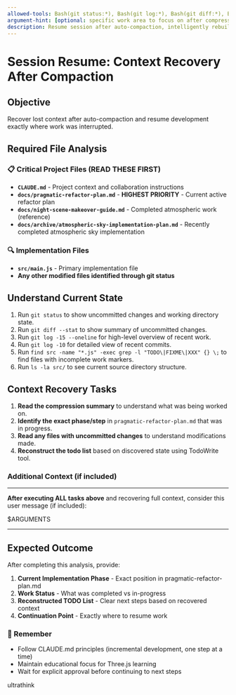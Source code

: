 ```yaml
---
allowed-tools: Bash(git status:*), Bash(git log:*), Bash(git diff:*), Bash(ls -la src/), Bash(find src -name "*.js" -exec grep -l "TODO\|FIXME\|XXX" {} \;), Read, Glob, Grep, TodoWrite
argument-hint: [optional: specific work area to focus on after compression]
description: Resume session after auto-compaction, intelligently rebuilding lost context
---
```


# Session Resume: Context Recovery After Compaction

## Objective

Recover lost context after auto-compaction and resume development exactly where work was interrupted.

## Required File Analysis

### 📋 Critical Project Files (READ THESE FIRST)

- **`CLAUDE.md`** - Project context and collaboration instructions
- **`docs/pragmatic-refactor-plan.md`** - **HIGHEST PRIORITY** - Current active refactor plan
- **`docs/night-scene-makeover-guide.md`** - Completed atmospheric work (reference)
- **`docs/archive/atmospheric-sky-implementation-plan.md`** - Recently completed atmospheric sky implementation

### 🔍 Implementation Files

- **`src/main.js`** - Primary implementation file
- **Any other modified files identified through git status**

## Understand Current State

1. Run `git status` to show uncommitted changes and working directory state.
2. Run `git diff --stat` to show summary of uncommitted changes.
3. Run `git log -15 --oneline` for high-level overview of recent work.
4. Run `git log -10` for detailed view of recent commits.
5. Run `find src -name "*.js" -exec grep -l "TODO\|FIXME\|XXX" {} \;` to find files with incomplete work markers.
6. Run `ls -la src/` to see current source directory structure.

## Context Recovery Tasks

1. **Read the compression summary** to understand what was being worked on.
2. **Identify the exact phase/step** in `pragmatic-refactor-plan.md` that was in progress.
3. **Read any files with uncommitted changes** to understand modifications made.
4. **Reconstruct the todo list** based on discovered state using TodoWrite tool.

### Additional Context (if included)

---

**After executing ALL tasks above** and recovering full context, consider this user message (if included):

$ARGUMENTS

---

## Expected Outcome

After completing this analysis, provide:

1. **Current Implementation Phase** - Exact position in pragmatic-refactor-plan.md
2. **Work Status** - What was completed vs in-progress
3. **Reconstructed TODO List** - Clear next steps based on recovered context
4. **Continuation Point** - Exactly where to resume work

### 🤝 Remember

- Follow CLAUDE.md principles (incremental development, one step at a time)
- Maintain educational focus for Three.js learning
- Wait for explicit approval before continuing to next steps

ultrathink
